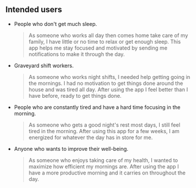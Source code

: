 ## Intended users

* People who don't get much sleep.

    > As someone who works all day then comes home take care of my family, I have little or no time to relax or get enough sleep. This app helps me stay focused and motivated by sending me notifications to make it through the day.

* Graveyard shift workers.

	> As someone who works night shifts, I needed help getting going in the mornings. I had no motivation to get things done around the house and was tired all day. After using the app I feel better than I have before, ready to get things done.

* People who are constantly tired and have a hard time focusing in the morning.

	> As someone who gets a good night's rest most days, I still feel tired in the morning. After using this app for a few weeks, I am energized for whatever the day has in store for me.

* Anyone who wants to improve their well-being.

	> As someone who enjoys taking care of my health, I wanted to maximize how efficient my mornings are. After using the app I have a more productive morning and it carries on throughout the day.
